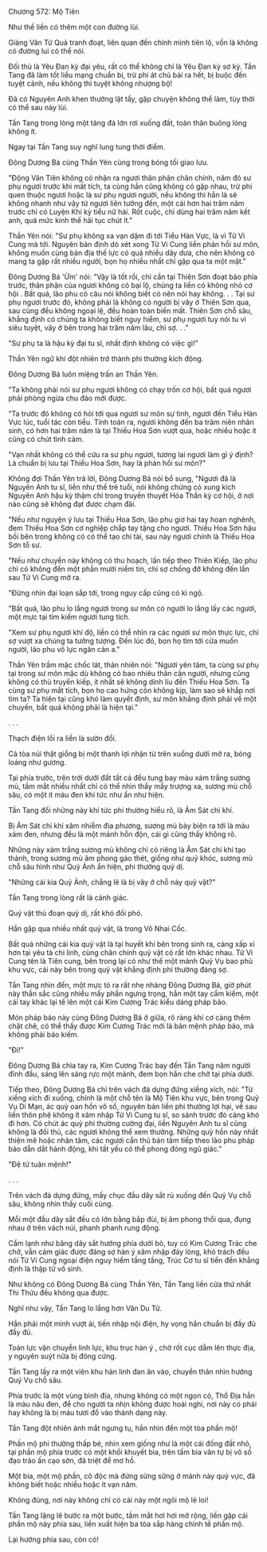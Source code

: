 




Chương 572: Mộ Tiên


Như thế liền có thêm một con đường lùi.

Giáng Vân Tử Quả tranh đoạt, liên quan đến chính mình tiên lộ, vốn là không có đường lui có thể nói.

Đối thủ là Yêu Đan kỳ đại yêu, rất có thể không chỉ là Yêu Đan kỳ sơ kỳ. Tần Tang đã làm tốt liều mạng chuẩn bị, trừ phi át chủ bài ra hết, bị buộc đến tuyệt cảnh, nếu không thì tuyệt không nhượng bộ!

Đã có Nguyên Anh khen thưởng lật tẩy, gặp chuyện không thể làm, tùy thời có thể sau này lùi.

Tần Tang trong lòng một tảng đá lớn rơi xuống đất, toàn thân buông lỏng không ít.

Ngay tại Tần Tang suy nghĩ lung tung thời điểm.

Đông Dương Bá cùng Thần Yên cũng trong bóng tối giao lưu.

"Động Vân Tiên không có nhận ra ngươi thân phận chân chính, năm đó sư phụ ngươi trước khi mất tích, ta cùng hắn cũng không có gặp nhau, trừ phi quen thuộc ngươi hoặc là sư phụ ngươi người, nếu không thì hẳn là sẽ không nhanh như vậy từ ngươi liên tưởng đến, một cái hơn hai trăm năm trước chỉ có Luyện Khí kỳ tiểu nữ hài. Rốt cuộc, chỉ dùng hai trăm năm kết anh, quá mức kinh thế hãi tục chút ít."

Thần Yên nói: "Sư phụ không xa vạn dặm đi tới Tiểu Hàn Vực, là vì Tử Vi Cung mà tới. Nguyên bản định dò xét xong Tử Vi Cung liền phản hồi sư môn, không muốn cùng bản địa thế lực có quá nhiều dây dưa, cho nên không có mang ta gặp rất nhiều người, bọn họ nhiều nhất chỉ gặp qua ta một mặt."

Đông Dương Bá 'Ừm' nói: "Vậy là tốt rồi, chỉ cần tại Thiên Sơn đoạt bảo phía trước, thân phận của ngươi không có bại lộ, chúng ta liền có không nhỏ cơ hội . Bất quá, lão phu có câu nói không biết có nên nói hay không. . . Tại sư phụ ngươi trước đó, không phải là không có người bị vây ở Thiên Sơn qua, sau cùng đều không ngoại lệ, đều hoàn toàn biến mất. Thiên Sơn chỗ sâu, khẳng định có chúng ta không biết nguy hiểm, sư phụ ngươi tuy nói tu vi siêu tuyệt, vây ở bên trong hai trăm năm lâu, chỉ sợ. . ."

"Sư phụ ta là hậu kỳ đại tu sĩ, nhất định không có việc gì!"

Thần Yên ngữ khí đột nhiên trở thành phi thường kích động.

Đông Dương Bá luôn miệng trấn an Thần Yên.

"Ta không phải nói sư phụ ngươi không có chạy trốn cơ hội, bất quá ngươi phải phòng ngừa chu đáo mới được.

"Ta trước đó không có hỏi tới qua ngươi sư môn sự tình, ngươi đến Tiểu Hàn Vực lúc, tuổi tác còn tiểu. Tính toán ra, ngươi không đến ba trăm niên nhân sinh, có hơn hai trăm năm là tại Thiếu Hoa Sơn vượt qua, hoặc nhiều hoặc ít cũng có chút tình cảm.

"Vạn nhất không có thể cứu ra sư phụ ngươi, tương lai ngươi làm gì ý định? Là chuẩn bị lưu tại Thiếu Hoa Sơn, hay là phản hồi sư môn?"

Không đợi Thần Yên trả lời, Đông Dương Bá nói bổ sung, "Ngươi đã là Nguyên Anh tu sĩ, liền như thế trẻ tuổi, nói không chừng có xung kích Nguyên Anh hậu kỳ thậm chí trong truyền thuyết Hóa Thần kỳ cơ hội, ở nơi nào cũng sẽ không đạt được chạm đãi.

"Nếu như nguyện ý lưu tại Thiếu Hoa Sơn, lão phu giơ hai tay hoan nghênh, đem Thiếu Hoa Sơn cơ nghiệp chắp tay tặng cho ngươi. Thiếu Hoa Sơn hậu bối bên trong không có có thể tạo chi tài, sau này ngươi chính là Thiếu Hoa Sơn tổ sư.

"Nếu như chuyến này không có thu hoạch, lần tiếp theo Thiên Kiếp, lão phu chỉ có không đến một phần mười niềm tin, chỉ sợ chống đỡ không đến lần sau Tử Vi Cung mở ra.

"Đừng nhìn đại loạn sắp tới, trong nguy cấp cũng có kì ngộ.

"Bất quá, lão phu lo lắng ngươi trong sư môn có người lo lắng lấy các ngươi, một mực tại tìm kiếm ngươi tung tích.

"Xem sư phụ ngươi khí độ, liền có thể nhìn ra các ngươi sư môn thực lực, chỉ sợ vượt xa chúng ta tưởng tượng. Đến lúc đó, bọn họ tìm tới cửa muốn người, lão phu vô lực ngăn cản a."

Thần Yên trầm mặc chốc lát, thản nhiên nói: "Ngươi yên tâm, ta cùng sư phụ tại trong sư môn mặc dù không có bao nhiêu thân cận người, nhưng cũng không có thù truyền kiếp, ít nhất sẽ không dính líu đến Thiếu Hoa Sơn. Ta cùng sư phụ mất tích, bọn họ cao hứng còn không kịp, làm sao sẽ khắp nơi tìm ta? Ta hiện tại cũng khó làm quyết định, sư môn khẳng định phải về một chuyến, bất quá không phải là hiện tại."

. . .

Thạch điện lối ra liền là sườn đồi.

Cả tòa núi thật giống bị một thanh lợi nhận từ trên xuống dưới mở ra, bóng loáng như gương.

Tại phía trước, trên trời dưới đất tất cả đều tung bay màu xám trắng sương mù, tầm mắt nhiều nhất chỉ có thể nhìn thấy mấy trượng xa, sương mù chỗ sâu, có một ít màu đen khí tức như ẩn như hiện.

Tần Tang đối những này khí tức phi thường hiểu rõ, là Âm Sát chi khí.

Bị Âm Sát chi khí xâm nhiễm địa phương, sương mù bày biện ra tới là màu xám đen, nhưng đều là một mảnh hỗn độn, cái gì cũng thấy không rõ.

Những này xám trắng sương mù không chỉ có riêng là Âm Sát chi khí tạo thành, trong sương mù âm phong gào thét, giống như quỷ khóc, sương mù chỗ sâu hình như Quỷ Ảnh ẩn hiện, phi thường quỷ dị.

"Những cái kia Quỷ Ảnh, chẳng lẽ là bị vây ở chỗ này quỷ vật?"

Tần Tang trong lòng rất là cảnh giác.

Quỷ vật thủ đoạn quỷ dị, rất khó đối phó.

Hắn gặp qua nhiều nhất quỷ vật, là trong Vô Nhai Cốc.

Bất quá những cái kia quỷ vật là tại huyết khí bên trong sinh ra, càng xấp xỉ hơn tại yêu tà chi linh, cùng chân chính quỷ vật có rất lớn khác nhau. Tử Vi Cung tên là Tiên cung, bên trong lại có như thế một mảnh Quỷ Vụ bao phủ khu vực, cái này bên trong quỷ vật khẳng định phi thường đáng sợ.

Tần Tang nhìn đến, một mực tỏ ra rất nhẹ nhàng Đông Dương Bá, giờ phút này thần sắc cũng nhiều mấy phần ngưng trọng, hắn một tay cầm kiếm, một cái tay khác lại tế lên một cái Kim Cương Trác kiểu dáng pháp bảo.

Món pháp bảo này cùng Đông Dương Bá ở giữa, rõ ràng khí cơ càng thêm chặt chẽ, có thể thấy được Kim Cương Trác mới là bản mệnh pháp bảo, mà không phải bảo kiếm.

"Đi!"

Đông Dương Bá chìa tay ra, Kim Cương Trác bay đến Tần Tang năm người đỉnh đầu, sáng lên sáng rực một mảnh, đem bọn hắn che chở tại phía dưới.

Tiếp theo, Đông Dương Bá chỉ trên vách đá dựng đứng xiềng xích, nói: "Từ xiềng xích đi xuống, chính là một chỗ tên là Mộ Tiên khu vực, bên trong Quỷ Vụ Di Mạn, ác quỷ oan hồn vô số, nguyên bản liền phi thường lợi hại, về sau liền thôn phệ không ít xâm nhập Tử Vi Cung tu sĩ, so sánh trước đó càng khó đi hơn. Có chút ác quỷ phi thường cường đại, liền Nguyên Anh tu sĩ cũng không là đối thủ, các ngươi không thể xem thường. Những quỷ hồn này nhất thiện mê hoặc nhân tâm, các ngươi cẩn thủ bản tâm tiếp theo lão phu pháp bảo dẫn dắt hành động, khi tất yếu có thể phong đóng ngũ giác."

"Đệ tử tuân mệnh!"

. . .

Trên vách đá dựng đứng, mấy chục đầu dây sắt rủ xuống đến Quỷ Vụ chỗ sâu, không nhìn thấy cuối cùng.

Mỗi một đầu dây sắt đều có lớn bằng bắp đùi, bị âm phong thổi qua, đụng nhau ở trên vách núi, phanh phanh rung động.

Cầm lạnh như băng dây sắt hướng phía dưới bò, tuy có Kim Cương Trác che chở, vẫn cảm giác được đáng sợ hàn ý xâm nhập đáy lòng, khó trách đều nói Tử Vi Cung ngoại điện nguy hiểm tầng tầng, Trúc Cơ tu sĩ tiến đến khẳng định là thập tử vô sinh.

Như không có Đông Dương Bá cùng Thần Yên, Tần Tang liền cửa thứ nhất Thi Thứu đều không qua được.

Nghĩ như vậy, Tần Tang lo lắng hơn Vân Du Tử.

Hắn phải một mình vượt ải, tiến nhập nội điện, hy vọng hắn chuẩn bị đầy đủ đầy đủ.

Toàn lực vận chuyển linh lực, khu trục hàn ý , chờ rốt cục dẫm lên thực địa, y nguyên suýt nữa bị đông cứng.

Tần Tang lấy ra một viên khu hàn linh đan ăn vào, chuyển thân nhìn hướng Quỷ Vụ chỗ sâu.

Phía trước là một vùng bình địa, nhưng không có một ngọn cỏ, Thổ Địa hẳn là màu nâu đen, để cho người ta nhịn không được hoài nghi, nơi này có phải hay không là bị máu tươi đổ vào thành dạng này.

Tần Tang đột nhiên ánh mắt ngưng tụ, hắn nhìn đến một tòa phần mộ!

Phần mộ phi thường thấp bé, nhìn xem giống như là một cái đống đất nhỏ, tại phần mộ phía trước có một khối khuyết bia, trên tấm bia văn tự bị vô số đạo trảo ấn cạo sờn, đã triệt để mơ hồ.

Một bia, một mộ phần, cô độc mà đứng sừng sững ở mảnh này quỷ vực, đã không biết hoặc nhiều hoặc ít vạn năm.

Không đúng, nơi này không chỉ có cái này một ngôi mộ lẻ loi!

Tần Tang lặng lẽ bước ra một bước, tầm mắt hơi hơi mở rộng, liền gặp cái phần mộ này phía sau, liền xuất hiện ba tòa sắp hàng chỉnh tề phần mộ.

Lại hướng phía sau, còn có!




